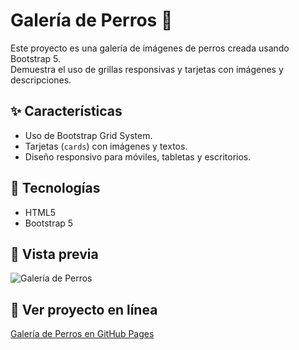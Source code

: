 # Galería de Perros 🐶

Este proyecto es una galería de imágenes de perros creada usando Bootstrap 5.  
Demuestra el uso de grillas responsivas y tarjetas con imágenes y descripciones.

## ✨ Características

- Uso de Bootstrap Grid System.
- Tarjetas (`cards`) con imágenes y textos.
- Diseño responsivo para móviles, tabletas y escritorios.

## 📁 Tecnologías

- HTML5
- Bootstrap 5

## 🐾 Vista previa

![Galería de Perros](https://placedog.net/500?id=1)

## 🔗 Ver proyecto en línea

[Galería de Perros en GitHub Pages](https://angelabecerra94.github.io/Galeria-de-perros/)
